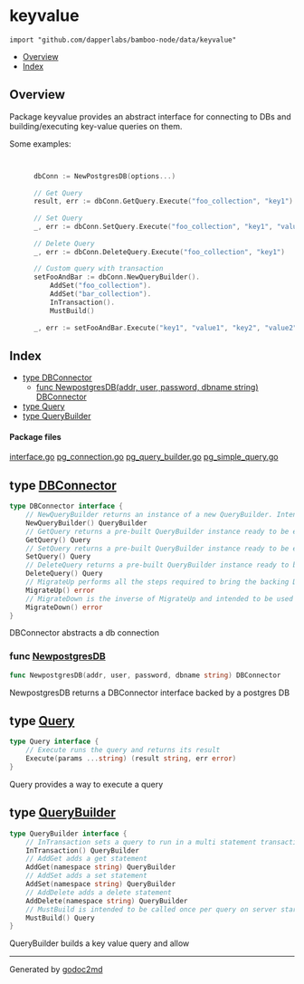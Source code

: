 

# keyvalue
`import "github.com/dapperlabs/bamboo-node/data/keyvalue"`

* [Overview](#pkg-overview)
* [Index](#pkg-index)

## <a name="pkg-overview">Overview</a>
Package keyvalue provides an abstract interface for connecting to DBs and building/executing key-value queries on them.

Some examples:

```go


	  dbConn := NewPostgresDB(options...)
	
	  // Get Query
	  result, err := dbConn.GetQuery.Execute("foo_collection", "key1")
	
	  // Set Query
	  _, err := dbConn.SetQuery.Execute("foo_collection", "key1", "value1")
	
	  // Delete Query
	  _, err := dbConn.DeleteQuery.Execute("foo_collection", "key1")
	
	  // Custom query with transaction
	  setFooAndBar := dbConn.NewQueryBuilder().
		  AddSet("foo_collection").
		  AddSet("bar_collection").
		  InTransaction().
		  MustBuild()
	
	  _, err := setFooAndBar.Execute("key1", "value1", "key2", "value2")

```




## <a name="pkg-index">Index</a>
* [type DBConnector](#DBConnector)
  * [func NewpostgresDB(addr, user, password, dbname string) DBConnector](#NewpostgresDB)
* [type Query](#Query)
* [type QueryBuilder](#QueryBuilder)


#### <a name="pkg-files">Package files</a>
[interface.go](https://github.com/dapperlabs/bamboo-node/tree/master/data/keyvalue/interface.go) [pg_connection.go](https://github.com/dapperlabs/bamboo-node/tree/master/data/keyvalue/pg_connection.go) [pg_query_builder.go](https://github.com/dapperlabs/bamboo-node/tree/master/data/keyvalue/pg_query_builder.go) [pg_simple_query.go](https://github.com/dapperlabs/bamboo-node/tree/master/data/keyvalue/pg_simple_query.go)






## <a name="DBConnector">type</a> [DBConnector](https://github.com/dapperlabs/bamboo-node/tree/master/data/keyvalue/interface.go?s=750:1543#L30)
``` go
type DBConnector interface {
    // NewQueryBuilder returns an instance of a new QueryBuilder. Intended to be used when building a custom multi statement query
    NewQueryBuilder() QueryBuilder
    // GetQuery returns a pre-built QueryBuilder instance ready to be executed as a get statement
    GetQuery() Query
    // SetQuery returns a pre-built QueryBuilder instance ready to be executed as a get statement
    SetQuery() Query
    // DeleteQuery returns a pre-built QueryBuilder instance ready to be executed as a delete statement
    DeleteQuery() Query
    // MigrateUp performs all the steps required to bring the backing DB into an initialised state
    MigrateUp() error
    // MigrateDown is the inverse of MigrateUp and intended to be used in testing environment to achieve a "clean slate".
    MigrateDown() error
}
```
DBConnector abstracts a db connection







### <a name="NewpostgresDB">func</a> [NewpostgresDB](https://github.com/dapperlabs/bamboo-node/tree/master/data/keyvalue/pg_connection.go?s=425:492#L21)
``` go
func NewpostgresDB(addr, user, password, dbname string) DBConnector
```
NewpostgresDB returns a DBConnector interface backed by a postgres DB





## <a name="Query">type</a> [Query](https://github.com/dapperlabs/bamboo-node/tree/master/data/keyvalue/interface.go?s=2136:2264#L60)
``` go
type Query interface {
    // Execute runs the query and returns its result
    Execute(params ...string) (result string, err error)
}
```
Query provides a way to execute a query










## <a name="QueryBuilder">type</a> [QueryBuilder](https://github.com/dapperlabs/bamboo-node/tree/master/data/keyvalue/interface.go?s=1596:2091#L46)
``` go
type QueryBuilder interface {
    // InTransaction sets a query to run in a multi statement transaction
    InTransaction() QueryBuilder
    // AddGet adds a get statement
    AddGet(namespace string) QueryBuilder
    // AddSet adds a set statement
    AddSet(namespace string) QueryBuilder
    // AddDelete adds a delete statement
    AddDelete(namespace string) QueryBuilder
    // MustBuild is intended to be called once per query on server startup for performance considerations of some providers.
    MustBuild() Query
}
```
QueryBuilder builds a key value query and allow














- - -
Generated by [godoc2md](http://godoc.org/github.com/lanre-ade/godoc2md)
